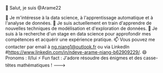 👋 Salut, je suis @Arame22

👀 Je m'intéresse à la data science, à l'apprentissage automatique et à l'analyse de données.
🌱 Je suis actuellement en train d'apprendre de nouvelles techniques de modélisation et d'exploration de données.
💼 Je suis à la recherche d'un stage en data science pour approfondir mes compétences et acquérir une expérience pratique.
📫 Vous pouvez me contacter par email à ng.niang1@outlook.fr ou via LinkedIn #https://www.linkedin.com/in/ndeye-arame-niang-b62909229/.
😄 Pronoms : Il/lui
⚡ Fun fact : J'adore résoudre des énigmes et des casse-têtes mathématiques !
--->
